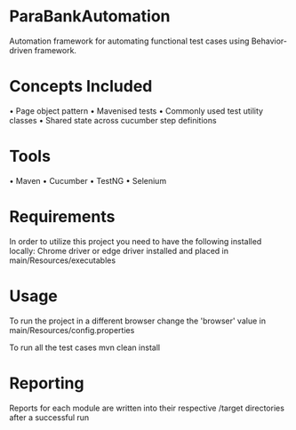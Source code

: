 # ParaBankAutomation
Automation framework for automating functional test cases using Behavior-driven framework.

# Concepts Included
•	Page object pattern
•	Mavenised tests
•	Commonly used test utility classes
•	Shared state across cucumber step definitions

# Tools
•	Maven 
•	Cucumber
•	TestNG
•	Selenium

# Requirements
In order to utilize this project you need to have the following installed locally: Chrome driver or edge driver installed and placed in main/Resources/executables

# Usage
To run the project in a different browser change the 'browser' value in main/Resources/config.properties

To run all the test cases mvn clean install

# Reporting
Reports for each module are written into their respective /target directories after a successful run
